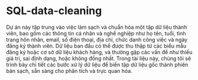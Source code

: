 # SQL-data-cleaning
Dự án này tập trung vào việc làm sạch và chuẩn hóa một tập dữ liệu thành viên, bao gồm các thông tin cá nhân và nghề nghiệp như họ tên, tuổi, tình trạng hôn nhân, email, số điện thoại, địa chỉ, chức danh công việc và ngày đăng ký thành viên. Dữ liệu ban đầu có thể được thu thập từ các biểu mẫu đăng ký hoặc cơ sở dữ liệu khách hàng, và thường gặp các vấn đề như thiếu giá trị, sai định dạng, hoặc không đồng nhất. Trong tài liệu này, chúng tôi sẽ trình bày chi tiết các bước xử lý dữ liệu để biến tập dữ liệu gốc thành phiên bản sạch, sẵn sàng cho phân tích và trực quan hóa.
